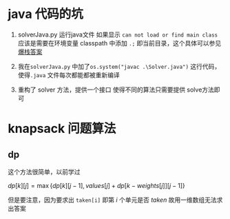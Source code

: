 
# java 代码的坑

1. solverJava.py 运行java文件 如果显示 ```can not load or find main class``` 应该是需要在环境变量 classpath 中添加 ```.;``` 即当前目录，这个具体可以参见[爆栈答案](https://stackoverflow.com/questions/18093928/what-does-could-not-find-or-load-main-class-mean)
2. 我在```solverJava.py``` 中加了```os.system("javac .\Solver.java")``` 这行代码，使得`.java` 文件每次都能都被重新编译

3. 重构了 solver 方法，提供一个接口 使得不同的算法只需要提供 solve方法即可

# knapsack 问题算法

## dp

这个方法很简单，以前学过

$dp[k][j] = \max \{dp[k][j-1],values[j] + dp[k-weights[j]][j-1]\}$

但是要注意，因为要求出 `taken[i]` 即第 $i$ 个单元是否 $taken$ 故用一维数组无法求出答案
